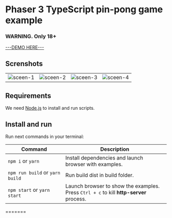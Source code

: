 # Phaser 3 TypeScript pin-pong game example
### WARNING. Only 18+

[---DEMO HERE---](http://catostrovsky.ru/demo/ping-pong/) 

## Screnshots

| | | | |
|-|-|-|-|
|![sceen-1](https://user-images.githubusercontent.com/13501355/151675106-90a2002c-d133-416e-8e35-f302b0a7a702.jpg)|![sceen-2](https://user-images.githubusercontent.com/13501355/151675116-982e78bb-e057-4c90-b759-8389f67eec8d.jpg)|![sceen-3](https://user-images.githubusercontent.com/13501355/151675123-b6d6a46b-5d21-4713-a06e-c12bcb0c43e0.jpg)|![sceen-4](https://user-images.githubusercontent.com/13501355/151675125-b97eb63e-6bfa-4461-8b35-0d9e7133030a.jpg)|

## Requirements

We need [Node.js](https://nodejs.org) to install and run scripts.

## Install and run

Run next commands in your terminal:

| Command | Description |
|---------|-------------|
| `npm i` or `yarn` | Install dependencies and launch browser with examples.|
| `npm run build` or `yarn build` | Run build dist in build folder.|
| `npm start` or `yarn start` | Launch browser to show the examples. <br> Press `Ctrl + c` to kill **http-server** process. |
=======
